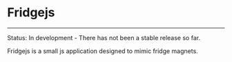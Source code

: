 # Fridgejs
---

Status: In development - There has not been a stable release so far.

Fridgejs is a small js application designed to mimic fridge magnets.
